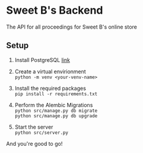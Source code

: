 # Sweet B's Backend

The API for all proceedings for Sweet B's online store

## Setup

1. Install PostgreSQL [link](https://www.postgresql.org/download/)

2. Create a virtual envirionment  
   `python -m venv <your-venv-name>`
3. Install the required packages  
   `pip install -r requirements.txt`
4. Perform the Alembic Migrations  
   `python src/manage.py db migrate`  
   `python src/manage.py db upgrade`
5. Start the server  
   `python src/server.py`

And you're good to go!

